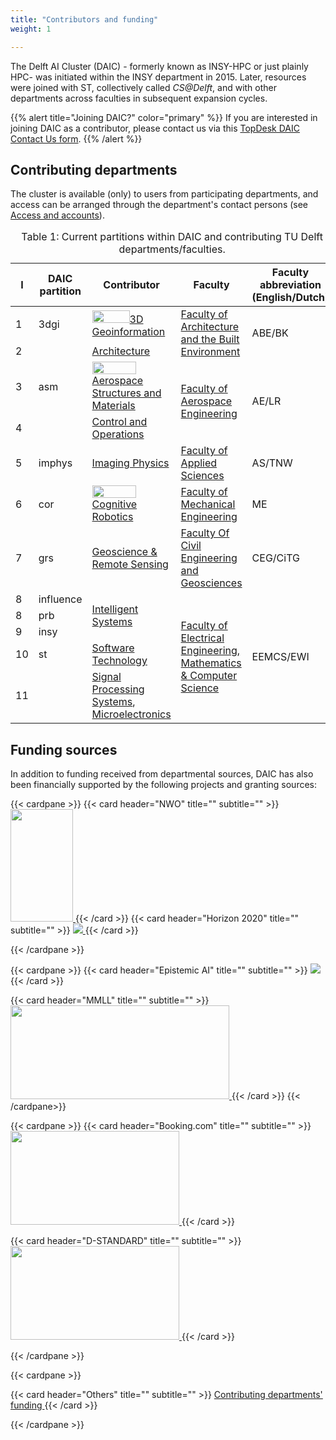 ```yaml
---
title: "Contributors and funding"
weight: 1

---
```


The Delft AI Cluster (DAIC) - formerly known as INSY-HPC or just plainly HPC-  was initiated within the INSY department in 2015. Later, resources were joined with ST, collectively called _CS@Delft_, and with other departments across faculties in subsequent expansion cycles. 


{{% alert title="Joining DAIC?" color="primary" %}}
If you are interested in joining DAIC as a contributor, please contact us via this [TopDesk DAIC Contact Us form](https://tudelft.topdesk.net/tas/public/ssp/content/serviceflow?unid=889f49ca2fe440539cbd713918432046&openedFromService=true).
{{% /alert %}}




## Contributing departments



The cluster is available (only) to users from participating departments, and access can be arranged through the department's contact persons (see [Access and accounts](/docs/policies#access-and-accounts)).


<table>
<caption> Table 1: Current partitions within DAIC and contributing TU Delft departments/faculties.
</caption>
<thead>
  <tr>
    <th>I</th>
    <th>DAIC partition</th>
    <th>Contributor</th>
    <th>Faculty</th>
    <th>Faculty abbreviation (English/Dutch)</th>
  </tr>
</thead>
<tbody>
  <tr>
    <td>1</td>
    <td>3dgi</td>
    <td><a href="https://3d.bk.tudelft.nl/"><img src="/img/logo_3dgi.png" height=20 width=60/>3D Geoinformation</a></td>
    <td rowspan="2"><a href="https://www.tudelft.nl/en/architecture-and-the-built-environment">  Faculty of Architecture and the Built Environment</a></td>
    <td rowspan="2">ABE/BK</td>
  </tr>
    <tr>
    <td>2</td>
    <td></td>
    <td><a href="https://www.tudelft.nl/en/architecture-and-the-built-environment/about-the-faculty/departments/architecture">Architecture</a></td>
  </tr>
  <tr>
    <td>3</td>
    <td>asm</td>
    <td> <a href="https://www.tudelft.nl/en/ae/organisation/departments/aerospace-structures-and-materials"> <img src="/img/logo_asm.png" height=20 width=70/> Aerospace Structures and Materials</a></td>
    <td rowspan="2"><a href="https://www.tudelft.nl/en/ae">Faculty of Aerospace Engineering</a></td>
    <td rowspan="2">AE/LR</td>
  </tr>
    <tr>
    <td>4</td>
    <td></td>
    <td> <a href="https://www.tudelft.nl/en/ae/organisation/departments/control-and-operations"> Control and Operations</a></td>
  </tr>
  <tr>
    <td>5</td>
    <td>imphys</td>
    <td><a href="https://www.tudelft.nl/en/faculty-of-applied-sciences/about-faculty/departments/imphys">Imaging Physics</a></td>
    <td><a href="https://www.tudelft.nl/en/faculty-of-applied-sciences">Faculty of Applied Sciences</a></td>
    <td>AS/TNW</td>
  </tr>
  <tr>
    <td>6</td>
    <td>cor</td>
    <td><a href="https://www.tudelft.nl/me/over/afdelingen/cognitive-robotics-cor"><img src="/img/logo_cor.png" height=20 width=70/>Cognitive Robotics</a></td>
    <td><a href="https://www.tudelft.nl/en/me">Faculty of Mechanical Engineering</a></td>
    <td>ME</td>
  </tr>
  <tr>
    <td>7</td>
    <td>grs</td>
    <td><a href="https://www.tudelft.nl/citg/over-faculteit/afdelingen/geoscience-remote-sensing">Geoscience &amp; Remote Sensing</a></td>
    <td><a href="https://www.tudelft.nl/en/ceg">Faculty Of Civil Engineering and Geosciences</a></td>
    <td>CEG/CiTG</td>
  </tr>
  <tr>
    <td>8</td>
    <td>influence</td>
    <td rowspan="4"><a href="https://www.tudelft.nl/en/eemcs/the-faculty/departments/intelligent-systems">Intelligent Systems</a></td>
    <td rowspan="6"><a href="https://www.tudelft.nl/en/eemcs">Faculty of Electrical Engineering, Mathematics &amp; Computer Science</a></td>
    <td rowspan="6">EEMCS/EWI</td>
  </tr>
    <tr>
    <td>8</td>
    <td>prb</td>
  </tr>
  <tr>
  </tr>
  <tr>
    <td>9</td>
    <td>insy</td>
  </tr>
  <tr>
    <td>10</td>
    <td>st</td>
    <td><a href="https://www.tudelft.nl/ewi/over-de-faculteit/afdelingen/software-technology">Software Technology</a></td>
  </tr>
   <tr>
    <td>11</td>
    <td></td>
    <td><a href="https://sps.ewi.tudelft.nl/">Signal Processing Systems</a>, <a href="https://microelectronics.tudelft.nl/">Microelectronics</a></td>
  </tr>

</tbody>
</table>

## Funding sources
In addition to funding received from departmental sources, DAIC has also been financially supported by the following projects and granting sources:

{{< cardpane >}}
  {{< card header="NWO" title="" subtitle=""  >}}
  <a href="https://www.nwo.nl/en/researchprogrammes/nwo-talent-programme/projects-vidi">
	  <img src="https://bscs.umcg.nl/nl/wp-content/uploads/sites/2/2022/07/VIDI2.png" height=180 width=100/>
  </a>
  {{< /card >}}
  {{< card header="Horizon 2020" title="" subtitle=""  >}}
  <a href="https://research-and-innovation.ec.europa.eu/funding/funding-opportunities/funding-programmes-and-open-calls/horizon-2020_en">
	  <img src="https://www.tbvi.eu/wp-content/uploads/2019/03/EU-H2020-logo.png"  >
  </a>
  {{< /card >}}
  
{{< /cardpane >}}

{{< cardpane >}}
{{< card header="Epistemic AI" title="" subtitle=""  >}}
  <a href="https://www.epistemic-ai.eu/home">
	  <img src="/img/logo-epistemic-ai.png"  />
  </a>
  {{< /card >}}

   {{< card header="MMLL" title="" subtitle=""  >}}
    <a href="https://www.st.ewi.tudelft.nl/~mtjspaan/mmll/index_en.html">
	    <img src="/docs/introduction/images/funders_MMLLlogo.png" height=150 width=350 />
    </a>
  {{< /card >}}
{{< /cardpane>}}


{{< cardpane >}}
  {{< card header="Booking.com" title="" subtitle=""  >}}
  <a href="https://www.booking.com/">
	  <img src="https://eur03.safelinks.protection.outlook.com/?url=https%3A%2F%2Fassets-global.website-files.com%2F658f265af26f3187eb6b03b0%2F65fa9bd046a7b0dba64008fe_1280px-Booking.com_logo.svg-p-500.png&data=05%7C02%7CA.E.Ahmed%40tudelft.nl%7C5897e06bc0cf49e02a5b08dc7a51e22b%7C096e524d692940308cd38ab42de0887b%7C0%7C0%7C638519739312808690%7CUnknown%7CTWFpbGZsb3d8eyJWIjoiMC4wLjAwMDAiLCJQIjoiV2luMzIiLCJBTiI6Ik1haWwiLCJXVCI6Mn0%3D%7C0%7C%7C%7C&sdata=KacApWStt6AIp2SeMlR2MqzHxoVuou7aJZuS7%2BwjXpY%3D&reserved=0" height=150 width=270/>
  </a>
  {{< /card >}}

   {{< card header="D-STANDARD" title="" subtitle=""  >}}
    <a href="https://d-standart.eu/">
	    <img src="https://www.nccuk.com/media/yiubuee4/d-standart_logotype_rvb_basique.png" height=150 width=270 />
    </a>
  {{< /card >}}

{{< /cardpane >}}

{{< cardpane >}}

 {{< card header="Others" title="" subtitle=""  >}}
    <a href="https://daic.tudelft.nl/docs/introduction/#contributing-departments">
	    Contributing departments' funding
    </a>
  {{< /card >}}
 
{{< /cardpane >}}


